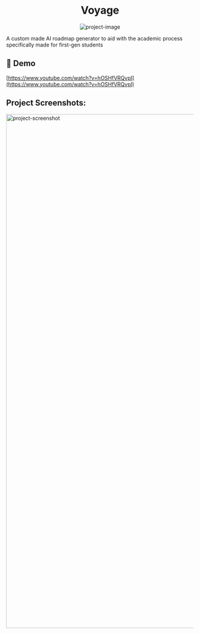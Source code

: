 <h1 align="center" id="title">Voyage</h1>

<p align="center"><img src="https://socialify.git.ci/Sraghav63/voyage/image?language=1&amp;owner=1&amp;name=1&amp;stargazers=1&amp;theme=Light" alt="project-image"></p>

<p id="description">A custom made AI roadmap generator to aid with the academic process specifically made for first-gen students</p>

<h2>🚀 Demo</h2>

[https://www.youtube.com/watch?v=hOSHfVRQvpI](https://www.youtube.com/watch?v=hOSHfVRQvpI)

<h2>Project Screenshots:</h2>

<img src="https://cdn.discordapp.com/attachments/763297480942944276/1269119873657606278/c5xEfXn.png?ex=66aee77c&amp;is=66ad95fc&amp;hm=0b3be6d828ff32481f88c8006932e53f4453eab29c68628ecc3163949992730d&amp;" alt="project-screenshot" width="2442" height="1380/">
